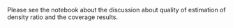 Please see the notebook about the discussion about quality of estimation of density ratio and the coverage results.
